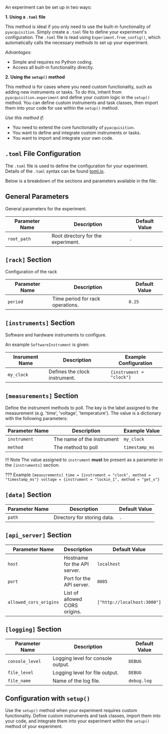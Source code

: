 An experiment can be set up in two ways:

**1. Using a `.toml` file**  

This method is ideal if you only need to use the built-in functionality of `pyacquisition`. Simply create a `.toml` file to define your experiment's configuration. The `.toml` file is read using `Experiment.from_config()`, which automatically calls the necessary methods to set up your experiment.

*Advantages:*

- Simple and requires no Python coding.  
- Access all built-in functionality directly.

**2. Using the `setup()` method**  

This method is for cases where you need custom functionality, such as adding new instruments or tasks. To do this, inherit from `pyacquisition.experiment` and define your custom logic in the `setup()` method. You can define custom instruments and task classes, then import them into your code for use within the `setup()` method.

*Use this method if:*  

- You need to extend the core functionality of `pyacquisition`.  
- You want to define and integrate custom instruments or tasks.  
- You want to import and integrate your own code.

## `.toml` File Configuration

The `.toml` file is used to define the configuration for your experiment. Details of the `.toml` syntax can be found [toml.io](https://toml.io/en/).

Below is a breakdown of the sections and parameters available in the file:

## General Parameters

General parameters for the experiment.

| Parameter Name | Description                          | Default Value |
|----------------|--------------------------------------|---------------|
| `root_path`    | Root directory for the experiment.   | `.`           |


## `[rack]` Section

Configuration of the rack 

| Parameter Name | Description                          | Default Value |
|----------------|--------------------------------------|---------------|
| `period`       | Time period for rack operations.     | `0.25`        |


## `[instruments]` Section

Software and hardware instruments to configure. 

An example `SoftwareInstrument` is given:

| Insrument Name | Description                          | Example Configuration |
|----------------|--------------------------------------|---------------|
| `my_clock`        | Defines the clock instrument.        | `{instrument = "clock"}` |


## `[measurements]` Section

Define the instrument methods to poll. The key is the label assigned to the measurement (e.g. 'time', 'voltage', 'temperature'). The value is a dictionary with the following parameters:

| Parameter Name | Description                          | Example Value    |
|----------------|--------------------------------------|------------------|
| `instrument`   | The name of the instrument           | `my_clock`       |
| `method`       | The method to poll                   | `timestamp_ms`   |

!!! Note
    The value assigned to `instrument` **must** be present as a parameter in the `[instruments]` section. 


??? Example
    ```
    [measurements]
    time = {instrument = "clock", method = "timestamp_ms"}
    voltage = {instrument = "lockin_1", method = "get_x"} 
    ```


## `[data]` Section

| Parameter Name | Description                          | Default Value |
|----------------|--------------------------------------|---------------|
| `path`         | Directory for storing data.          | `.`           |


## `[api_server]` Section

| Parameter Name         | Description                          | Default Value          |
|------------------------|--------------------------------------|------------------------|
| `host`                 | Hostname for the API server.         | `localhost`            |
| `port`                 | Port for the API server.             | `8005`                 |
| `allowed_cors_origins` | List of allowed CORS origins.        | `["http://localhost:3000"]` |


## `[logging]` Section

| Parameter Name  | Description                          | Default Value |
|-----------------|--------------------------------------|---------------|
| `console_level` | Logging level for console output.    | `DEBUG`       |
| `file_level`    | Logging level for file output.       | `DEBUG`       |
| `file_name`     | Name of the log file.                | `debug.log`   |



## Configuration with `setup()`

Use the `setup()` method when your experiment requires custom functionality. Define custom instruments and task classes, import them into your code, and integrate them into your experiment within the `setup()` method of your experiment.